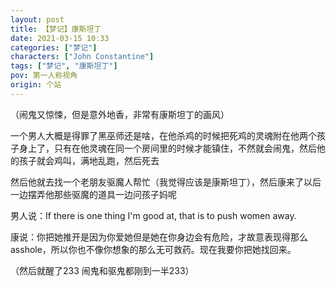 ```yaml
---
layout: post
title: 【梦记】康斯坦丁
date: 2021-03-15 10:33
categories: ["梦记"]
characters: ["John Constantine"]
tags: ["梦记", "康斯坦丁"]
pov: 第一人称视角
origin: 个站
---
```


（闹鬼又惊悚，但是意外地香，非常有康斯坦丁的画风）

一个男人大概是得罪了黑巫师还是啥，在他杀鸡的时候把死鸡的灵魂附在他两个孩子身上了，只有在他灵魂在同一个房间里的时候才能镇住，不然就会闹鬼，然后他的孩子就会鸡叫，满地乱跑，然后死去

然后他就去找一个老朋友驱魔人帮忙（我觉得应该是康斯坦丁），然后康来了以后一边摆弄他那些驱魔的道具一边问孩子妈呢

男人说：If there is one thing I'm good at, that is to push women away.

康说：你把她推开是因为你爱她但是她在你身边会有危险，才故意表现得那么asshole，所以你也不像你想象的那么无可救药。现在我要你把她找回来。

（然后就醒了233 闹鬼和驱鬼都刚到一半233）

